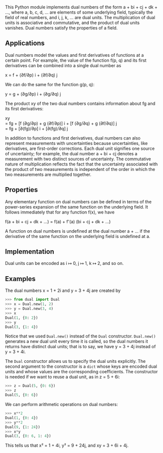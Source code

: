 This Python module implements dual numbers of the form a + bi + cj + dk + …,
where a, b, c, d, … are elements of some underlying field, typically the field
of real numbers, and i, j, k, … are dual units. The multiplication of dual
units is associative and commutative, and the product of dual units vanishes.
Dual numbers satisfy the properties of a field.

## Applications

Dual numbers model the values and first derivatives of functions at a certain
point. For example, the value of the function f(p, q) and its first derivatives
can be combined into a single dual number as

x = f + (∂f/∂p) i + (∂f/∂q) j

We can do the same for the function g(p, q):

y = g + (∂g/∂p) i + (∂g/∂q) j

The product xy of the two dual numbers contains information about fg and its
first derivatives:

  xy  
= fg + [f (∂g/∂p) + g (∂f/∂p)] i + [f (∂g/∂q) + g (∂f/∂q)] j  
= fg + [∂(fg)/∂p] i + [∂(fg)/∂q] j

In addition to functions and first derivatives, dual numbers can also represent
measurements with uncertainties because uncertainties, like derivatives, are
first-order corrections. Each dual unit signifies one source of uncertainty;
for example, the dual number a + bi + cj denotes a measurement with two
distinct sources of uncertainty. The commutative nature of multiplication
reflects the fact that the uncertainty associated with the product of two
measurements is independent of the order in which the two measurements are
multiplied together.

## Properties

Any elementary function on dual numbers can be defined in terms of the
power-series expansion of the same function on the underlying field. It follows
immediately that for any function f(x), we have

f(a + bi + cj + dk + …) = f(a) + f'(a) (bi + cj + dk + …)

A function on dual numbers is undefined at the dual number a + … if the
derivative of the same function on the underlying field is undefined at a.

## Implementation

Dual units can be encoded as i ↦ 0, j ↦ 1, k ↦ 2, and so on.

## Examples

The dual numbers x = 1 + 2i and y = 3 + 4j are created by

```python
>>> from dual import Dual
>>> x = Dual.new(1, 2)
>>> y = Dual.new(3, 4)
>>> x
Dual(1, {0: 2})
>>> y
Dual(3, {1: 4})
```

Notice that we used `Dual.new()` instead of the `Dual` constructor.
`Dual.new()` generates a new dual unit every time it is called, so the dual
numbers it returns have distinct dual units; that is to say, we have y = 3 + 4j
instead of y = 3 + 4i.

The `Dual` constructor allows us to specify the dual units explicitly. The
second argument to the constructor is a `dict` whose keys are encoded dual
units and whose values are the corresponding coefficients. The constructor is
needed if we want to reuse a dual unit, as in z = 5 + 6i:

```python
>>> z = Dual(5, {0: 6})
>>> z
Dual(5, {0: 6})
```

We can perform arithmetic operations on dual numbers:

```python
>>> x**2
Dual(1, {0: 4})
>>> y**2
Dual(9, {1: 24})
>>> x*y
Dual(3, {0: 6, 1: 4})
```

This tells us that x² = 1 + 4i, y² = 9 + 24j, and xy = 3 + 6i + 4j.
